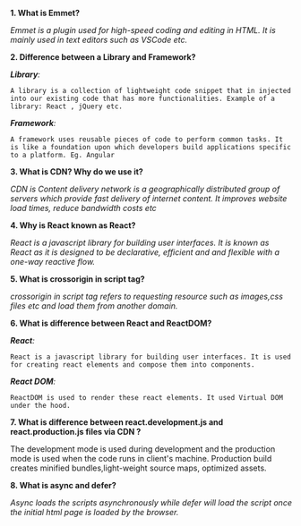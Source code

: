 **1. What is Emmet?**

_Emmet is a plugin used for high-speed coding and editing in HTML. It is mainly used in text editors such as VSCode etc._

**2. Difference between a Library and Framework?**

_**Library**:_

    A library is a collection of lightweight code snippet that in injected into our existing code that has more functionalities. Example of a library: React , jQuery etc.

_**Framework**:_

    A framework uses reusable pieces of code to perform common tasks. It is like a foundation upon which developers build applications specific to a platform. Eg. Angular

**3. What is CDN? Why do we use it?**

_CDN is Content delivery network is a geographically distributed group of servers which provide fast delivery of internet content. It improves website load times, reduce bandwidth costs etc_

**4. Why is React known as React?**

_React is a javascript library for building user interfaces. It is known as React as it is designed to be declarative, efficient and and flexible with a one-way reactive flow._

**5. What is crossorigin in script tag?**

_crossorigin in script tag refers to requesting resource such as images,css files etc and load them from another domain._

**6. What is difference between React and ReactDOM?**

_**React**:_

    React is a javascript library for building user interfaces. It is used for creating react elements and compose them into components.

_**React DOM**:_

    ReactDOM is used to render these react elements. It used Virtual DOM under the hood.

**7. What is difference between react.development.js and react.production.js files via CDN ?**

The development mode is used during development and the production mode is used when the code runs in client's machine. Production build creates minified bundles,light-weight source maps, optimized assets.

**8. What is async and defer?**

_Async loads the scripts asynchronously while defer will load the script once the initial html page is loaded by the browser._
